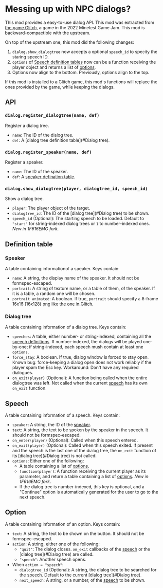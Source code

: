 # Messing up with NPC dialogs?
This mod provides a easy-to-use dialog API. This mod was extracted from [the game Glitch](https://content.minetest.net/packages/Wuzzy/glitch/), a game in the 2022 Minetest Game Jam. This mod is backward-compactible with the upstream.

On top of the upstream one, this mod did the following changes:
1. `dialog.show_dialogtree` now accepts a optional `speech_id` to specity the staring speech ID.
2. `options` of [Speech definition tables](#Speech) now can be a function receiving the player object and returns a list of [options](#Option).
3. Options now align to the bottom. Previously, options align to the top.

If this mod is installed to a Glitch game, this mod's functions will replace the ones provided by the game, while keeping the dialogs.

## API
### `dialog.register_dialogtree(name, def)`
Register a dialog tree.

* `name`: The ID of the dialog tree.
* `def`: A [dialog tree definition table](#Dialog tree).

### `dialog.register_speaker(name, def)`
Register a speaker.

* `name`: The ID of the speaker.
* `def`: A [speaker defination table](#Speaker).

### `dialog.show_dialogtree(player, dialogtree_id, speech_id)`
Show a dialog tree.

* `player`: The player object of the target.
* `dialogtree_id`: The ID of the [dialog tree](#Dialog tree) to be shown.
* `speech_id` (Optional): The starting speech to be loaded. Default to `"start"` for string-indexed dialog trees or `1` to number-indexed ones. *New in 1F616EMO fork.*

## Definition table
### Speaker
A table containing informationof a speaker. Keys contain:

* `name`: A string, the display name of the speaker. It should not be formspec-escaped.
* `portrait`: A string of texture name, or a table of them, of the speaker. If it is a table, a random one will be chosen.
* `portrait_animated`: A boolean. If true, `portrait` should specify a 8-frame 16x16 (16x128) png like [the one in Glitch](https://codeberg.org/Wuzzy/Glitch/src/branch/master/mods/glitch_dialog/textures/glitch_dialog_portrait_white_noise_anim.png).

### Dialog tree
A table containing information of a dialog tree. Keys contain:

* `speeches`: A table, either number- or string-indexed, containing all the [speech definitions](#Speech). If number-indexed, the dialogs will be played one-by-one; if string-indexed, each speech mush contain at least one `options`.
* `force_stay`: A boolean. If true, dialog window is forced to stay open. Known bug: force-keeping a dialog open does not work reliably if the player spam the Esc key. Workaround: Don't have any required dialogues.
* `on_exit(player)` (Optional): A function being called when the entire dialogtree was left. Not called when the current [speech](#Speech) has its own `on_exit` function.

## Speech
A table containing information of a speech. Keys contain:

* `speaker`: A string, the ID of the [speaker](#Speaker).
* `text`: A string, the text to be spoken by the speaker in the speech. It should not be formspec-escaped.
* `on_enter(player)` (Optional): Called when this speech entered.
* `on_exit(player)` (Optional): Called when this speech exited. If present and the speech is the last one of the dialog tree, the `on_exit` function of its [dialog tree](#Dialog tree) is not called.
* `options`: Either one of the following:
  * A table containing a list of [options](#Option).
  * `function(player)`: A function receiving the current player as its parameter, and return a table containing a list of [options](#Option). *New in 1F616EMO fork.*
  * If the dialog tree is number-indexed, this key is optional, and a "Continue" option is automatically generated for the user to go to the next speech.

## Option
A table containing information of an option. Keys contain:

* `text`: A string, the text to be shown on the button. It should not be formspec-escaped.
* `action`: A string, either one of the following:
  * `"quit"`: The dialog closes. `on_exit` callbacks of the [speech](#Speech) or the [dialog tree](#Dialog tree) are called.
  * `"speech"`: Another speech opens.
* When `action = "speech"`:
  * `dialogtree_id` (Optional): A string, the dialog tree to be searched for the [speech](#Speech). Default to the current [dialog tree](#Dialog tree).
  * `next_speech`: A string, or a number, of the [speech](#Speech) to be shown.
